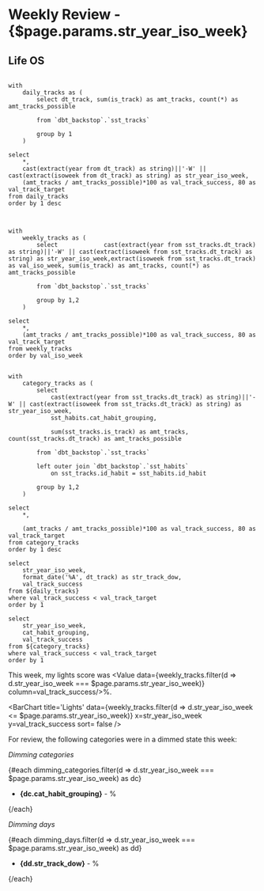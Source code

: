 # Weekly Review - {$page.params.str_year_iso_week}
## Life OS
```daily_tracks

with
    daily_tracks as (
        select dt_track, sum(is_track) as amt_tracks, count(*) as amt_tracks_possible

        from `dbt_backstop`.`sst_tracks`

        group by 1
    )

select 
    *,
    cast(extract(year from dt_track) as string)||'-W' || cast(extract(isoweek from dt_track) as string) as str_year_iso_week,
    (amt_tracks / amt_tracks_possible)*100 as val_track_success, 80 as val_track_target
from daily_tracks
order by 1 desc


```
```weekly_tracks

with
    weekly_tracks as (
        select             cast(extract(year from sst_tracks.dt_track) as string)||'-W' || cast(extract(isoweek from sst_tracks.dt_track) as string) as str_year_iso_week,extract(isoweek from sst_tracks.dt_track) as val_iso_week, sum(is_track) as amt_tracks, count(*) as amt_tracks_possible

        from `dbt_backstop`.`sst_tracks`

        group by 1,2
    )

select 
    *,
    (amt_tracks / amt_tracks_possible)*100 as val_track_success, 80 as val_track_target
from weekly_tracks
order by val_iso_week


```
```category_tracks
with
    category_tracks as (
        select 
            cast(extract(year from sst_tracks.dt_track) as string)||'-W' || cast(extract(isoweek from sst_tracks.dt_track) as string) as str_year_iso_week, 
            sst_habits.cat_habit_grouping,
            
            sum(sst_tracks.is_track) as amt_tracks, count(sst_tracks.dt_track) as amt_tracks_possible

        from `dbt_backstop`.`sst_tracks`

        left outer join `dbt_backstop`.`sst_habits`
            on sst_tracks.id_habit = sst_habits.id_habit

        group by 1,2
    )

select 
    *,

    (amt_tracks / amt_tracks_possible)*100 as val_track_success, 80 as val_track_target
from category_tracks 
order by 1 desc

```
```dimming_days
select 
    str_year_iso_week,
    format_date('%A', dt_track) as str_track_dow, 
    val_track_success
from ${daily_tracks}
where val_track_success < val_track_target
order by 1

```
```dimming_categories
select 
    str_year_iso_week,
    cat_habit_grouping, 
    val_track_success
from ${category_tracks}
where val_track_success < val_track_target
order by 1

```
This week, my lights score was <Value data={weekly_tracks.filter(d => d.str_year_iso_week === $page.params.str_year_iso_week)} column=val_track_success/>%.

<BarChart 
    title='Lights'
    data={weekly_tracks.filter(d => d.str_year_iso_week <= $page.params.str_year_iso_week)}
    x=str_year_iso_week
    y=val_track_success
    sort= false
/>

For review, the following categories were in a dimmed state this week:

*Dimming categories*

{#each dimming_categories.filter(d => d.str_year_iso_week === $page.params.str_year_iso_week) as dc}

- **{dc.cat_habit_grouping}** - <Value data={dc} column=val_track_success/>%  

{/each}

*Dimming days*

{#each dimming_days.filter(d => d.str_year_iso_week === $page.params.str_year_iso_week) as dd}

- **{dd.str_track_dow}** - <Value data={dd} column=val_track_success/>%  

{/each}
